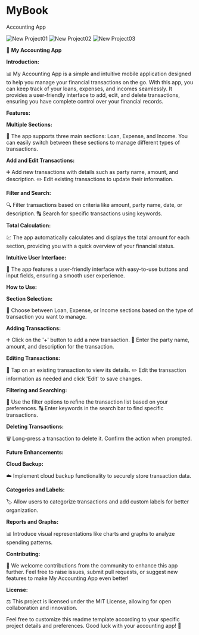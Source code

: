 # MyBook
Accounting App

![New Project01](https://github.com/MritunjayKumar07/MyBook/assets/144582396/dc4c29fd-b13e-451e-9b61-2fca152826ab)
![New Project02](https://github.com/MritunjayKumar07/MyBook/assets/144582396/6851c00f-5163-48f9-8606-f55af3026821)
![New Project03](https://github.com/MritunjayKumar07/MyBook/assets/144582396/7f2a6bfe-c83c-4f3d-956a-336f01279be6)

📱 **My Accounting App**

**Introduction:**

📊 My Accounting App is a simple and intuitive mobile application designed to help you manage your financial transactions on the go. With this app, you can keep track of your loans, expenses, and incomes seamlessly. It provides a user-friendly interface to add, edit, and delete transactions, ensuring you have complete control over your financial records.

**Features:**

**Multiple Sections:**

🔢 The app supports three main sections: Loan, Expense, and Income. You can easily switch between these sections to manage different types of transactions.

**Add and Edit Transactions:**

➕ Add new transactions with details such as party name, amount, and description.
✏️ Edit existing transactions to update their information.

**Filter and Search:**

🔍 Filter transactions based on criteria like amount, party name, date, or description.
🔠 Search for specific transactions using keywords.

**Total Calculation:**

💹 The app automatically calculates and displays the total amount for each section, providing you with a quick overview of your financial status.

**Intuitive User Interface:**

🎨 The app features a user-friendly interface with easy-to-use buttons and input fields, ensuring a smooth user experience.

**How to Use:**

**Section Selection:**

🔄 Choose between Loan, Expense, or Income sections based on the type of transaction you want to manage.

**Adding Transactions:**

➕ Click on the '+' button to add a new transaction.
📝 Enter the party name, amount, and description for the transaction.

**Editing Transactions:**

📲 Tap on an existing transaction to view its details.
✏️ Edit the transaction information as needed and click 'Edit' to save changes.

**Filtering and Searching:**

🔢 Use the filter options to refine the transaction list based on your preferences.
🔠 Enter keywords in the search bar to find specific transactions.

**Deleting Transactions:**

🗑️ Long-press a transaction to delete it. Confirm the action when prompted.

**Future Enhancements:**

**Cloud Backup:**

☁️ Implement cloud backup functionality to securely store transaction data.

**Categories and Labels:**

🏷️ Allow users to categorize transactions and add custom labels for better organization.

**Reports and Graphs:**

📊 Introduce visual representations like charts and graphs to analyze spending patterns.

**Contributing:**

🤝 We welcome contributions from the community to enhance this app further. Feel free to raise issues, submit pull requests, or suggest new features to make My Accounting App even better!

**License:**

⚖️ This project is licensed under the MIT License, allowing for open collaboration and innovation.

Feel free to customize this readme template according to your specific project details and preferences. Good luck with your accounting app! 🚀
